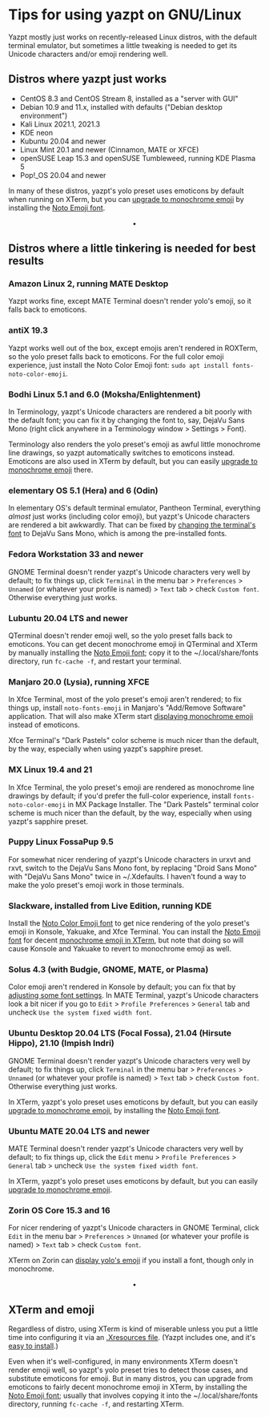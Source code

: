 # Tips for using yazpt on GNU/Linux

Yazpt mostly just works on recently-released Linux distros, with the default terminal emulator, but sometimes a little tweaking is needed to get its Unicode characters and/or emoji rendering well.


## Distros where yazpt just works

* CentOS 8.3 and CentOS Stream 8, installed as a "server with GUI"
* Debian 10.9 and 11.x, installed with defaults ("Debian desktop environment")
* Kali Linux 2021.1, 2021.3
* KDE neon
* Kubuntu 20.04 and newer
* Linux Mint 20.1 and newer (Cinnamon, MATE or XFCE)
* openSUSE Leap 15.3 and openSUSE Tumbleweed, running KDE Plasma 5
* Pop!_OS 20.04 and newer

In many of these distros, yazpt's yolo preset uses emoticons by default when running on XTerm, but you can [upgrade to monochrome emoji](#xterm-and-emoji) by installing the [Noto Emoji font](https://github.com/googlefonts/noto-emoji/blob/main/fonts/NotoEmoji-Regular.ttf).
<p align="center">•</p>


## Distros where a little tinkering is needed for best results

### Amazon Linux 2, running MATE Desktop

Yazpt works fine, except MATE Terminal doesn't render yolo's emoji, so it falls back to emoticons.

### antiX 19.3

Yazpt works well out of the box, except emojis aren't rendered in ROXTerm, so the yolo preset falls back to emoticons. For the full color emoji experience, just install the Noto Color Emoji font: `sudo apt install fonts-noto-color-emoji`.

### Bodhi Linux 5.1 and 6.0 (Moksha/Enlightenment)

In Terminology, yazpt's Unicode characters are rendered a bit poorly with the default font; you can fix it by changing the font to, say, DejaVu Sans Mono (right click anywhere in a Terminology window > Settings > Font).

Terminology also renders the yolo preset's emoji as awful little monochrome line drawings, so yazpt automatically switches to emoticons instead. Emoticons are also used in XTerm by default, but you can easily [upgrade to monochrome emoji](#xterm-and-emoji) there.

### elementary OS 5.1 (Hera) and 6 (Odin)

In elementary OS's default terminal emulator, Pantheon Terminal, everything _almost_ just works (including color emoji), but yazpt's Unicode characters are rendered a bit awkwardly. That can be fixed by [changing the terminal's font](https://elementaryos.stackexchange.com/questions/1149/how-can-i-change-the-default-terminal-font) to DejaVu Sans Mono, which is among the pre-installed fonts.

### Fedora Workstation 33 and newer

GNOME Terminal doesn't render yazpt's Unicode characters very well by default; to fix things up, click `Terminal` in the menu bar > `Preferences` > `Unnamed` (or whatever your profile is named) > `Text` tab > check `Custom font`. Otherwise everything just works.

### Lubuntu 20.04 LTS and newer

QTerminal doesn't render emoji well, so the yolo preset falls back to emoticons. You can get decent monochrome emoji in QTerminal and XTerm by manually installing the [Noto Emoji font](https://github.com/googlefonts/noto-emoji/blob/main/fonts/NotoEmoji-Regular.ttf); copy it to the ~/.local/share/fonts directory, run `fc-cache -f`, and restart your terminal.

### Manjaro 20.0 (Lysia), running XFCE

In Xfce Terminal, most of the yolo preset's emoji aren't rendered; to fix things up, install `noto-fonts-emoji` in Manjaro's "Add/Remove Software" application. That will also make XTerm start [displaying monochrome emoji](#xterm-and-emoji) instead of emoticons.

Xfce Terminal's "Dark Pastels" color scheme is much nicer than the default, by the way, especially when using yazpt's sapphire preset.

### MX Linux 19.4 and 21

In Xfce Terminal, the yolo preset's emoji are rendered as monochrome line drawings by default; if you'd prefer the full-color experience, install `fonts-noto-color-emoji` in MX Package Installer. The "Dark Pastels" terminal color scheme is much nicer than the default, by the way, especially when using yazpt's sapphire preset.

### Puppy Linux FossaPup 9.5

For somewhat nicer rendering of yazpt's Unicode characters in urxvt and rxvt, switch to the DejaVu Sans Mono font, by replacing "Droid Sans Mono" with "DejaVu Sans Mono" twice in ~/.Xdefaults. I haven't found a way to make the yolo preset's emoji work in those terminals.

### Slackware, installed from Live Edition, running KDE

Install the [Noto Color Emoji font](https://github.com/googlefonts/noto-emoji/blob/main/fonts/NotoColorEmoji.ttf) to get nice rendering of the yolo preset's emoji in Konsole, Yakuake, and Xfce Terminal. You can install the [Noto Emoji font](https://github.com/googlefonts/noto-emoji/blob/main/fonts/NotoEmoji-Regular.ttf) for decent [monochrome emoji in XTerm](#xterm-and-emoji), but note that doing so will cause Konsole and Yakuake to revert to monochrome emoji as well.

### Solus 4.3 (with Budgie, GNOME, MATE, or Plasma)

Color emoji aren't rendered in Konsole by default; you can fix that by [adjusting some font settings](https://gist.github.com/IgnoredAmbience/7c99b6cf9a8b73c9312a71d1209d9bbb). In MATE Terminal, yazpt's Unicode characters look a bit nicer if you go to `Edit` > `Profile Preferences` > `General` tab and uncheck `Use the system fixed width font`.

### Ubuntu Desktop 20.04 LTS (Focal Fossa), 21.04 (Hirsute Hippo), 21.10 (Impish Indri)

GNOME Terminal doesn't render yazpt's Unicode characters very well by default; to fix things up, click `Terminal` in the menu bar > `Preferences` > `Unnamed` (or whatever your profile is named) > `Text` tab > check `Custom font`. Otherwise everything just works.

In XTerm, yazpt's yolo preset uses emoticons by default, but you can easily [upgrade to monochrome emoji](#xterm-and-emoji), by installing the [Noto Emoji font](https://github.com/googlefonts/noto-emoji/blob/main/fonts/NotoEmoji-Regular.ttf).

### Ubuntu MATE 20.04 LTS and newer

MATE Terminal doesn't render yazpt's Unicode characters very well by default; to fix things up, click the `Edit` menu > `Profile Preferences` > `General` tab > uncheck `Use the system fixed width font`.

In XTerm, yazpt's yolo preset uses emoticons by default, but you can easily [upgrade to monochrome emoji](#xterm-and-emoji).

### Zorin OS Core 15.3 and 16

For nicer rendering of yazpt's Unicode characters in GNOME Terminal, click `Edit` in the menu bar > `Preferences` > `Unnamed` (or whatever your profile is named) > `Text` tab > check `Custom font`.

XTerm on Zorin can [display yolo's emoji](#xterm-and-emoji) if you install a font, though only in monochrome.
<p align="center">•</p>


## XTerm and emoji

Regardless of distro, using XTerm is kind of miserable unless you put a little time into configuring it via an [.Xresources file](./resources/Xresources). (Yazpt includes one, and it's [easy to install](./resources/install-resources.zsh).)

Even when it's well-configured, in many environments XTerm doesn't render emoji well, so yazpt's yolo preset tries to detect those cases, and substitute emoticons for emoji. But in many distros, you can upgrade from emoticons to fairly decent monochrome emoji in XTerm, by installing the [Noto Emoji font](https://github.com/googlefonts/noto-emoji/blob/main/fonts/NotoEmoji-Regular.ttf); usually that involves copying it into the ~/.local/share/fonts directory, running `fc-cache -f`, and restarting XTerm.
